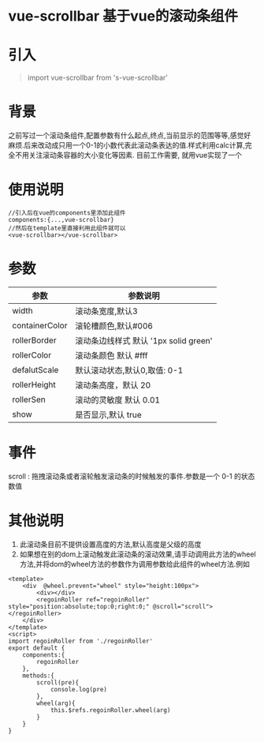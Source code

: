 # vue-scrollbar 基于vue的滚动条组件
# 引入
> import vue-scrollbar from 's-vue-scrollbar'
>

# 背景
之前写过一个滚动条组件,配置参数有什么起点,终点,当前显示的范围等等,感觉好麻烦.后来改动成只用一个0-1的小数代表此滚动条表达的值.样式利用calc计算,完全不用关注滚动条容器的大小变化等因素. 目前工作需要, 就用vue实现了一个

# 使用说明
```
//引入后在vue的components里添加此组件
components:{...,vue-scrollbar}
//然后在template里直接利用此组件就可以
<vue-scrollbar></vue-scrollbar>
```
# 参数
参数|参数说明
--------|--------
width|滚动条宽度,默认3
containerColor|滚轮槽颜色,默认#006
rollerBorder|滚动条边线样式 默认 '1px solid green'
rollerColor|滚动条颜色 默认 #fff
defalutScale|默认滚动状态,默认0,取值: 0-1
rollerHeight|滚动条高度，默认 20
rollerSen|滚动的灵敏度 默认 0.01
show|是否显示,默认 true

# 事件
scroll : 拖拽滚动条或者滚轮触发滚动条的时候触发的事件.参数是一个 0-1 的状态数值

# 其他说明
1. 此滚动条目前不提供设置高度的方法,默认高度是父级的高度
2. 如果想在别的dom上滚动触发此滚动条的滚动效果,请手动调用此方法的wheel方法,并将dom的wheel方法的参数作为调用参数给此组件的wheel方法.例如
```
<template>
    <div  @wheel.prevent="wheel" style="height:100px">
        <div></div>
        <regoinRoller ref="regoinRoller" style="position:absolute;top:0;right:0;" @scroll="scroll"></regoinRoller>
    </div>
</template>
<script>
import regoinRoller from './regoinRoller'
export default {
    components:{
        regoinRoller
    },
    methods:{
        scroll(pre){
            console.log(pre)
        },
        wheel(arg){
            this.$refs.regoinRoller.wheel(arg)
        }
    }
}
```